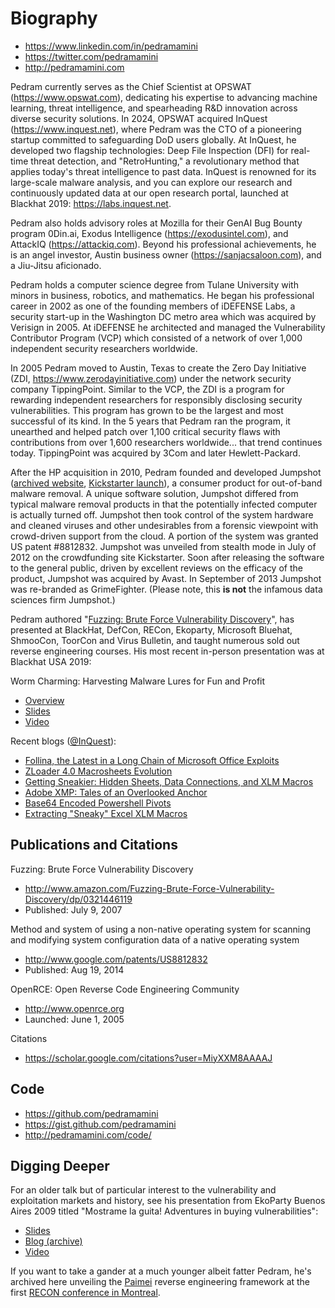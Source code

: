 # Biography

* https://www.linkedin.com/in/pedramamini
* https://twitter.com/pedramamini
* http://pedramamini.com

Pedram currently serves as the Chief Scientist at OPSWAT (https://www.opswat.com), dedicating his expertise to advancing machine learning, threat intelligence, and spearheading R&D innovation across diverse security solutions. In 2024, OPSWAT acquired InQuest (https://www.inquest.net), where Pedram was the CTO of a pioneering startup committed to safeguarding DoD users globally. At InQuest, he developed two flagship technologies: Deep File Inspection (DFI) for real-time threat detection, and "RetroHunting," a revolutionary method that applies today's threat intelligence to past data. InQuest is renowned for its large-scale malware analysis, and you can explore our research and continuously updated data at our open research portal, launched at Blackhat 2019: https://labs.inquest.net.

Pedram also holds advisory roles at Mozilla for their GenAI Bug Bounty program 0Din.ai, Exodus Intelligence (https://exodusintel.com), and AttackIQ (https://attackiq.com). Beyond his professional achievements, he is an angel investor, Austin business owner (https://sanjacsaloon.com), and a Jiu-Jitsu aficionado.

Pedram holds a computer science degree from Tulane University with minors in business, robotics, and mathematics. He began his professional career in 2002 as one of the founding members of iDEFENSE Labs, a security start-up in the Washington DC metro area which was acquired by Verisign in 2005. At iDEFENSE he architected and managed the Vulnerability Contributor Program (VCP) which consisted of a network of over 1,000 independent security researchers worldwide.

In 2005 Pedram moved to Austin, Texas to create the Zero Day Initiative (ZDI, https://www.zerodayinitiative.com) under the network security company TippingPoint. Similar to the VCP, the ZDI is a program for rewarding independent researchers for responsibly disclosing security vulnerabilities. This program has grown to be the largest and most successful of its kind. In the 5 years that Pedram ran the program, it unearthed and helped patch over 1,100 critical security flaws with contributions from over 1,600 researchers worldwide... that trend continues today. TippingPoint was acquired by 3Com and later Hewlett-Packard.

After the HP acquisition in 2010, Pedram founded and developed Jumpshot ([archived website](https://web.archive.org/web/20130704181047/http://www.jumpshot.com/), [Kickstarter launch](https://www.kickstarter.com/projects/thejumpshot/jumpshot-a-new-weapon-to-battle-pc-frustration)), a consumer product for out-of-band malware removal. A unique software solution, Jumpshot differed from typical malware removal products in that the potentially infected computer is actually turned off. Jumpshot then took control of the system hardware and cleaned viruses and other undesirables from a forensic viewpoint with crowd-driven support from the cloud. A portion of the system was granted US patent #8812832. Jumpshot was unveiled from stealth mode in July of 2012 on the crowdfunding site Kickstarter. Soon after releasing the software to the general public, driven by excellent reviews on the efficacy of the product, Jumpshot was acquired by Avast. In September of 2013 Jumpshot was re-branded as GrimeFighter. (Please note, this **is not** the infamous data sciences firm Jumpshot.)

Pedram authored "[Fuzzing: Brute Force Vulnerability Discovery](https://pedramamini.com/dropbox/fuzzing.zip)", has presented at BlackHat, DefCon, RECon, Ekoparty, Microsoft Bluehat, ShmooCon, ToorCon and Virus Bulletin, and taught numerous sold out reverse engineering courses. His most recent in-person presentation was at Blackhat USA 2019:

Worm Charming: Harvesting Malware Lures for Fun and Profit
* [Overview](https://www.blackhat.com/us-19/briefings/schedule/index.html#worm-charming-harvesting-malware-lures-for-fun-and-profit-15536)
* [Slides](https://i.blackhat.com/USA-19/Wednesday/us-19-Amini-Worm-Charming-Harvesting-Malware-Lures-For-Fun-And-Profit.pdf)
* [Video](https://www.youtube.com/watch?v=5-1P6G4XJYI)

Recent blogs ([@InQuest](https://inquest.net/blog)):
* [Follina, the Latest in a Long Chain of Microsoft Office Exploits](https://inquest.net/blog/2022/06/23/follina-latest-long-chain-microsoft-office-exploits)
* [ZLoader 4.0 Macrosheets Evolution](https://inquest.net/blog/2020/05/06/ZLoader-4.0-Macrosheets-)
* [Getting Sneakier: Hidden Sheets, Data Connections, and XLM Macros](https://inquest.net/blog/2020/03/18/Getting-Sneakier-Hidden-Sheets-Data-Connections-and-XLM-Macros)
* [Adobe XMP: Tales of an Overlooked Anchor](https://inquest.net/blog/2019/09/30/Adobe-XMP-Tales-of-an-Overlooked-Anchor)
* [Base64 Encoded Powershell Pivots](https://inquest.net/blog/2019/07/19/base64-encoded-powershell-pivots)
* [Extracting "Sneaky" Excel XLM Macros](https://inquest.net/blog/2019/01/29/Carving-Sneaky-XLM-Files)

## Publications and Citations
Fuzzing: Brute Force Vulnerability Discovery
* http://www.amazon.com/Fuzzing-Brute-Force-Vulnerability-Discovery/dp/0321446119
* Published: July 9, 2007

Method and system of using a non-native operating system for scanning and modifying system configuration data of a native operating system
* http://www.google.com/patents/US8812832
* Published: Aug 19, 2014

OpenRCE: Open Reverse Code Engineering Community
* http://www.openrce.org
* Launched: June 1, 2005

Citations
* https://scholar.google.com/citations?user=MiyXXM8AAAAJ

## Code
* https://github.com/pedramamini
* https://gist.github.com/pedramamini
* http://pedramamini.com/code/

## Digging Deeper
For an older talk but of particular interest to the vulnerability and exploitation markets and history, see his presentation from EkoParty Buenos Aires 2009 titled "Mostrame la guita! Adventures in buying vulnerabilities":
* [Slides](https://docs.google.com/presentation/d/1h5ZjP4mv58L_SqWaLRJxV3cyxFnE2O0BBupeCmg7K7o/edit?usp=sharing)
* [Blog (archive)](https://www.evernote.com/l/AAT5zNw4EfFIM6b7j8F8YG-2eB1wr1qCSxA)
* [Video](https://vimeo.com/16856755)

If you want to take a gander at a much younger albeit fatter Pedram, he's archived here unveiling the [Paimei](https://github.com/OpenRCE/paimei) reverse engineering framework at the first [RECON conference in Montreal](https://archive.org/details/Pedram_Amini_PaiMei_and_the_Five_Finger_Exploding_Palm_RE_Techniques).
